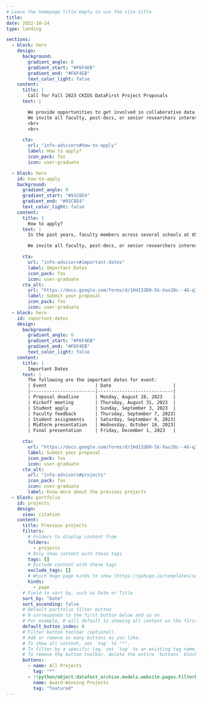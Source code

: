 ```yaml
---
# Leave the homepage title empty to use the site title
title:
date: 2022-10-24
type: landing

sections:
  - block: hero
    design:
      background:
        gradient_angle: 0
        gradient_start: "#F6F4EB"
        gradient_end: "#F6F4EB"
        text_color_light: false
    content:
      title: |
        Call for Fall 2023 CKIDS DataFirst Project Proposals
      text: |

        We provide opportunities to get involved in collaborative data science projects with other faculty and students across the university and with data science students in training.
        We invite all faculty, post-docs, or senior researchers interested in exploring new collaborations in data science to propose projects to the center for Fall 2023.
        <br>
        <br>

      cta:
        url: "info-advisors#how-to-apply"
        label: How to apply?
        icon_pack: fas
        icon: user-graduate

  - block: hero
    id: how-to-apply
    background:
      gradient_angle: 0
      gradient_start: "#91C8E4"
      gradient_end: "#91C8E4"
      text_color_light: false
    content:
      title: |
        How to apply?
      text: |
        In the past years, faculty members across several schools at USC have been collaborating through CKIDS to work on joint projects through DataFest events. In these events, faculty and senior researchers have been able to tackle new interdisciplinary topics, and engage students in data science, computer science and other disciplines to work together to formulate interesting problems and to define joint approaches to solve them.

        We invite all faculty, post-docs, or senior researchers interested in exploring new collaborations in data science to propose projects to the center for Fall 2023.

      cta:
        url: "info-advisors#important-dates"
        label: Important Dates
        icon_pack: fas
        icon: user-graduate
      cta_alt:
        url: "https://docs.google.com/forms/d/1Hd1IGD0-Sk-Xas20c--4G-q3koXzKcSlCNbVWLU0cKU"
        label: Submit your proposal
        icon_pack: fas
        icon: user-graduate
  - block: hero
    id: important-dates
    design:
      background:
        gradient_angle: 0
        gradient_start: "#F6F4EB"
        gradient_end: "#F6F4EB"
        text_color_light: false
    content:
      title: |
        Important Dates
      text: |
        The following are the important dates for event:
        | Event                  | Date                       |
        |------------------------|----------------------------|
        | Proposal deadline      | Monday, August 28, 2023    |
        | Kickoff meeting        | Thursday, August 31, 2023  |
        | Student apply          | Sunday, September 3, 2023  |
        | Faculty feedback       | Thursday, September 7, 2023|
        | Student assignments    | Saturday, September 9, 2023|
        | Midterm presentation   | Wednesday, October 18, 2023|
        | Final presentation     | Friday, December 1, 2023   |

      cta:
        url: "https://docs.google.com/forms/d/1Hd1IGD0-Sk-Xas20c--4G-q3koXzKcSlCNbVWLU0cKU"
        label: Submit your proposal
        icon_pack: fas
        icon: user-graduate
      cta_alt:
        url: "info-advisors#projects"
        icon_pack: fas
        icon: user-graduate
        label: Know more about the previous projects
  - block: portfolio
    id: projects
    design:
      view: citation
    content:
      title: Previous projects
      filters:
        # Folders to display content from
        folders:
          - projects
        # Only show content with these tags
        tags: []
        # Exclude content with these tags
        exclude_tags: []
        # Which Hugo page kinds to show (https://gohugo.io/templates/section-templates/#page-kinds)
        kinds:
          - page
      # Field to sort by, such as Date or Title
      sort_by: "Date"
      sort_ascending: false
      # Default portfolio filter button
      # 0 corresponds to the first button below and so on
      # For example, 0 will default to showing all content as the first button below shows content with *any* tag
      default_button_index: 0
      # Filter button toolbar (optional).
      # Add or remove as many buttons as you like.
      # To show all content, set `tag` to "*".
      # To filter by a specific tag, set `tag` to an existing tag name.
      # To remove the button toolbar, delete the entire `buttons` block.
      buttons:
        - name: All Projects
          tag: "*"
        - !!python/object:datafest_archive.models.website.pages.FilterButton
          name: Award-Winning Projects
          tag: "featured"
---
```

